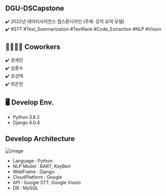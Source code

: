 ## DGU-DSCapstone
✔️ 2022년 데이터사이언스 캡스톤디자인 (주제: 강의 요약 모델) <br>
✔️ #STT #Text_Summarization #TextRank #Code_Extraction #NLP #Vision


## 👨‍👩‍👧‍👦 Coworkers
✔️ 권세린
<br>
✔️ 심종수 
<br>
✔️ 조성택 
<br>
✔️ 최은진 
<br>

## 🖥 Develop Env.
- Python 3.8.2
- Django 4.0.4

## Develop Architecture
![image](https://user-images.githubusercontent.com/70673855/196471950-d6e7be92-1a53-4d35-8b51-94e541765c7b.png)
- Language : Python
- NLP Model : BART, KeyBert
- WebFrame : Django
- CloudPlatform : Google
- API : Google STT, Google Vision
- DB : MySQL
